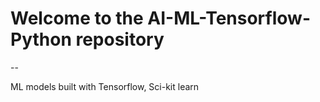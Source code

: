 # Welcome to the AI-ML-Tensorflow-Python repository

--

ML models built with Tensorflow, Sci-kit learn 
